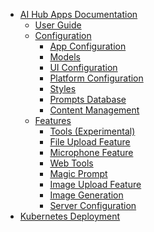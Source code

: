 - [AI Hub Apps Documentation](README.md)
  - [User Guide](user-guide.md)
  - [Configuration]()
    - [App Configuration](apps.md)
    - [Models](models.md)
    - [UI Configuration](ui.md)
    - [Platform Configuration](platform.md)
    - [Styles](styles.md)
    - [Prompts Database](prompts.md)
    - [Content Management](content-management.md)
  - [Features]()
    - [Tools (Experimental)](tools.md)
    - [File Upload Feature](file-upload-feature.md)
    - [Microphone Feature](microphone-feature.md)
    - [Web Tools](web-tools.md)
    - [Magic Prompt](magic-prompt-feature.md)
    - [Image Upload Feature](image-upload-feature.md)
    - [Image Generation](image-generation-feature.md)
    - [Server Configuration](server-config.md)
- [Kubernetes Deployment](deployment-k8s.md)

